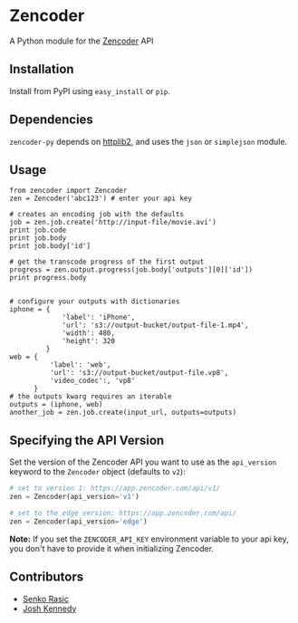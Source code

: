 # Zencoder

A Python module for the [Zencoder](http://zencoder.com) API

## Installation
Install from PyPI using `easy_install` or `pip`.

## Dependencies
`zencoder-py` depends on [httplib2](http://code.google.com/p/httplib2/), and uses the `json` or `simplejson` module.

## Usage

    from zencoder import Zencoder
    zen = Zencoder('abc123') # enter your api key

    # creates an encoding job with the defaults
    job = zen.job.create('http://input-file/movie.avi')
    print job.code
    print job.body
    print job.body['id']

    # get the transcode progress of the first output
    progress = zen.output.progress(job.body['outputs'][0]['id'])
    print progress.body


    # configure your outputs with dictionaries
    iphone = {
                 'label': 'iPhone',
                 'url': 's3://output-bucket/output-file-1.mp4',
                 'width': 480,
                 'height': 320
             }
    web = {
              'label': 'web',
              'url': 's3://output-bucket/output-file.vp8',
              'video_codec':, 'vp8'
          }
    # the outputs kwarg requires an iterable
    outputs = (iphone, web)
    another_job = zen.job.create(input_url, outputs=outputs)


## Specifying the API Version
Set the version of the Zencoder API you want to use as the `api_version` keyword to the `Zencoder` object (defaults to `v2`):

```python
# set to version 1: https://app.zencoder.com/api/v1/
zen = Zencoder(api_version='v1')

# set to the edge version: https://app.zencoder.com/api/
zen = Zencoder(api_version='edge')
```

**Note:** If you set the `ZENCODER_API_KEY` environment variable to your api key, you don't have to provide it when initializing Zencoder.

## Contributors
 * [Senko Rasic](http://github.com/senko)
 * [Josh Kennedy](http://github.com/kennedyj)

